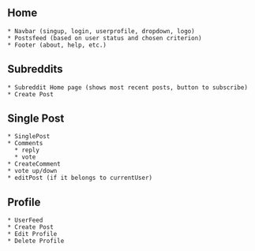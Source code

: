 ## Home

    * Navbar (singup, login, userprofile, dropdown, logo)
    * Postsfeed (based on user status and chosen criterion)
    * Footer (about, help, etc.)

## Subreddits

    * Subreddit Home page (shows most recent posts, button to subscribe)
    * Create Post

## Single Post

    * SinglePost
    * Comments
      * reply
      * vote
    * CreateComment
    * vote up/down
    * editPost (if it belongs to currentUser)

## Profile

    * UserFeed
    * Create Post
    * Edit Profile
    * Delete Profile
